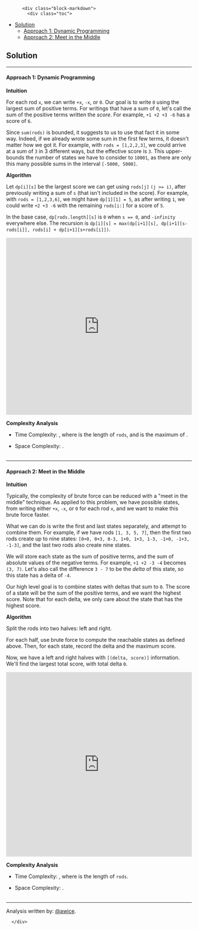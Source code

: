 <div class="article-body">
        
          <div class="block-markdown">
            <div class="toc">
<ul>
<li><a href="#solution">Solution</a><ul>
<li><a href="#approach-1-dynamic-programming">Approach 1: Dynamic Programming</a></li>
<li><a href="#approach-2-meet-in-the-middle">Approach 2: Meet in the Middle</a></li>
</ul>
</li>
</ul>
</div>
<h2 id="solution">Solution</h2>
<hr>
<h4 id="approach-1-dynamic-programming">Approach 1: Dynamic Programming</h4>
<p><strong>Intuition</strong></p>
<p>For each rod <code>x</code>, we can write <code>+x</code>, <code>-x</code>, or <code>0</code>.  Our goal is to write <code>0</code> using the largest sum of positive terms.  For writings that have a sum of <code>0</code>, let's call the sum of the positive terms written the <em>score</em>.  For example, <code>+1 +2 +3 -6</code> has a score of <code>6</code>.</p>
<p>Since <code>sum(rods)</code> is bounded, it suggests to us to use that fact it in some way.  Indeed, if we already wrote some sum in the first few terms, it doesn't matter how we got it.  For example, with <code>rods = [1,2,2,3]</code>, we could arrive at a sum of <code>3</code> in 3 different ways, but the effective score is <code>3</code>.  This upper-bounds the number of states we have to consider to <code>10001</code>, as there are only this many possible sums in the interval <code>[-5000, 5000]</code>.</p>
<p><strong>Algorithm</strong></p>
<p>Let <code>dp[i][s]</code> be the largest score we can get using <code>rods[j]</code> <code>(j &gt;= i)</code>, after previously writing a sum of <code>s</code> (that isn't included in the score).  For example, with <code>rods = [1,2,3,6]</code>, we might have <code>dp[1][1] = 5</code>, as after writing <code>1</code>, we could write <code>+2 +3 -6</code> with the remaining <code>rods[i:]</code> for a score of <code>5</code>.</p>
<p>In the base case, <code>dp[rods.length][s]</code> is <code>0</code> when <code>s == 0</code>, and <code>-infinity</code> everywhere else.  The recursion is <code>dp[i][s] = max(dp[i+1][s], dp[i+1][s-rods[i]], rods[i] + dp[i+1][s+rods[i]])</code>.</p>
<iframe src="https://leetcode.com/playground/w65ZpeRa/shared" frameborder="0" width="100%" height="480" name="w65ZpeRa"></iframe>

<p><strong>Complexity Analysis</strong></p>
<ul>
<li>
<p>Time Complexity:  <script type="math/tex; mode=display">O(NS)</script>, where <script type="math/tex; mode=display">N</script> is the length of <code>rods</code>, and <script type="math/tex; mode=display">S</script> is the maximum of <script type="math/tex; mode=display">\sum \text{rods}[i]</script>.</p>
</li>
<li>
<p>Space Complexity:  <script type="math/tex; mode=display">O(NS)</script>.
<br>
<br></p>
</li>
</ul>
<hr>
<h4 id="approach-2-meet-in-the-middle">Approach 2: Meet in the Middle</h4>
<p><strong>Intuition</strong></p>
<p>Typically, the complexity of brute force can be reduced with a "meet in the middle" technique.  As applied to this problem, we have <script type="math/tex; mode=display">3^N</script> possible states, from writing either <code>+x</code>, <code>-x</code>, or <code>0</code> for each rod <code>x</code>, and we want to make this brute force faster.</p>
<p>What we can do is write the first and last <script type="math/tex; mode=display">3^{N/2}</script> states separately, and attempt to combine them.  For example, if we have rods <code>[1, 3, 5, 7]</code>, then the first two rods create up to nine states: <code>[0+0, 0+3, 0-3, 1+0, 1+3, 1-3, -1+0, -1+3, -1-3]</code>, and the last two rods also create nine states.</p>
<p>We will store each state as the sum of positive terms, and the sum of absolute values of the negative terms.  For example, <code>+1 +2 -3 -4</code> becomes <code>(3, 7)</code>.  Let's also call the difference <code>3 - 7</code> to be the <em>delta</em> of this state, so this state has a delta of <code>-4</code>.</p>
<p>Our high level goal is to combine states with deltas that sum to <code>0</code>.  The score of a state will be the sum of the positive terms, and we want the highest score.  Note that for each delta, we only care about the state that has the highest score.</p>
<p><strong>Algorithm</strong></p>
<p>Split the rods into two halves: left and right.</p>
<p>For each half, use brute force to compute the reachable states as defined above.  Then, for each state, record the delta and the maximum score.</p>
<p>Now, we have a left and right halves with <code>[(delta, score)]</code> information.  We'll find the largest total score, with total delta <code>0</code>.</p>
<iframe src="https://leetcode.com/playground/b3NRJoz4/shared" frameborder="0" width="100%" height="500" name="b3NRJoz4"></iframe>

<p><strong>Complexity Analysis</strong></p>
<ul>
<li>
<p>Time Complexity:  <script type="math/tex; mode=display">O(3^{N/2})</script>, where <script type="math/tex; mode=display">N</script> is the length of <code>rods</code>.</p>
</li>
<li>
<p>Space Complexity:  <script type="math/tex; mode=display">O(3^{N/2})</script>.
<br>
<br></p>
</li>
</ul>
<hr>
<p>Analysis written by: <a href="https://leetcode.com/awice">@awice</a>.</p>
          </div>
        
      </div>